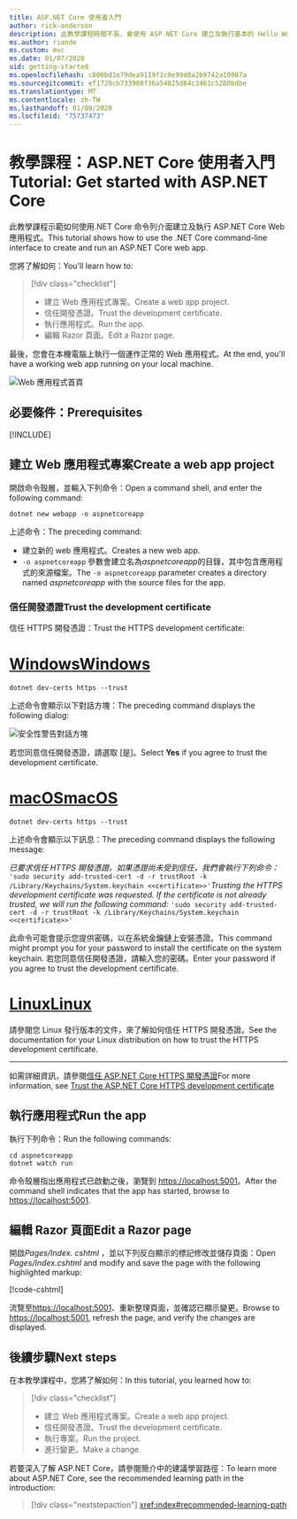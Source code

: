 ```yaml
---
title: ASP.NET Core 使用者入門
author: rick-anderson
description: 此教學課程時間不長，會使用 ASP.NET Core 建立及執行基本的 Hello World 應用程式。
ms.author: riande
ms.custom: mvc
ms.date: 01/07/2020
uid: getting-started
ms.openlocfilehash: c806bd1e79dea9119f1c9e99d0a2b9742a10987a
ms.sourcegitcommit: ef1720cb733908f36a54825d84c3461c5280bdbe
ms.translationtype: MT
ms.contentlocale: zh-TW
ms.lasthandoff: 01/08/2020
ms.locfileid: "75737473"
---
```

# <a name="tutorial-get-started-with-aspnet-core"></a><span data-ttu-id="66b72-103">教學課程：ASP.NET Core 使用者入門</span><span class="sxs-lookup"><span data-stu-id="66b72-103">Tutorial: Get started with ASP.NET Core</span></span>

<span data-ttu-id="66b72-104">此教學課程示範如何使用.NET Core 命令列介面建立及執行 ASP.NET Core Web 應用程式。</span><span class="sxs-lookup"><span data-stu-id="66b72-104">This tutorial shows how to use the .NET Core command-line interface to create and run an ASP.NET Core web app.</span></span>

<span data-ttu-id="66b72-105">您將了解如何：</span><span class="sxs-lookup"><span data-stu-id="66b72-105">You'll learn how to:</span></span>

> [!div class="checklist"]
> * <span data-ttu-id="66b72-106">建立 Web 應用程式專案。</span><span class="sxs-lookup"><span data-stu-id="66b72-106">Create a web app project.</span></span>
> * <span data-ttu-id="66b72-107">信任開發憑證。</span><span class="sxs-lookup"><span data-stu-id="66b72-107">Trust the development certificate.</span></span>
> * <span data-ttu-id="66b72-108">執行應用程式。</span><span class="sxs-lookup"><span data-stu-id="66b72-108">Run the app.</span></span>
> * <span data-ttu-id="66b72-109">編輯 Razor 頁面。</span><span class="sxs-lookup"><span data-stu-id="66b72-109">Edit a Razor page.</span></span>

<span data-ttu-id="66b72-110">最後，您會在本機電腦上執行一個運作正常的 Web 應用程式。</span><span class="sxs-lookup"><span data-stu-id="66b72-110">At the end, you'll have a working web app running on your local machine.</span></span>

![Web 應用程式首頁](_static/home-page.png)

## <a name="prerequisites"></a><span data-ttu-id="66b72-112">必要條件：</span><span class="sxs-lookup"><span data-stu-id="66b72-112">Prerequisites</span></span>

[!INCLUDE[](~/includes/3.1-SDK.md)]

## <a name="create-a-web-app-project"></a><span data-ttu-id="66b72-113">建立 Web 應用程式專案</span><span class="sxs-lookup"><span data-stu-id="66b72-113">Create a web app project</span></span>

<span data-ttu-id="66b72-114">開啟命令殼層，並輸入下列命令：</span><span class="sxs-lookup"><span data-stu-id="66b72-114">Open a command shell, and enter the following command:</span></span>

```dotnetcli
dotnet new webapp -o aspnetcoreapp
```

<span data-ttu-id="66b72-115">上述命令：</span><span class="sxs-lookup"><span data-stu-id="66b72-115">The preceding command:</span></span>

* <span data-ttu-id="66b72-116">建立新的 web 應用程式。</span><span class="sxs-lookup"><span data-stu-id="66b72-116">Creates a new web app.</span></span>  
* <span data-ttu-id="66b72-117">`-o aspnetcoreapp` 參數會建立名為*aspnetcoreapp*的目錄，其中包含應用程式的來源檔案。</span><span class="sxs-lookup"><span data-stu-id="66b72-117">The `-o aspnetcoreapp` parameter creates a directory named *aspnetcoreapp* with the source files for the app.</span></span>

### <a name="trust-the-development-certificate"></a><span data-ttu-id="66b72-118">信任開發憑證</span><span class="sxs-lookup"><span data-stu-id="66b72-118">Trust the development certificate</span></span>

<span data-ttu-id="66b72-119">信任 HTTPS 開發憑證：</span><span class="sxs-lookup"><span data-stu-id="66b72-119">Trust the HTTPS development certificate:</span></span>

# <a name="windowstabwindows"></a>[<span data-ttu-id="66b72-120">Windows</span><span class="sxs-lookup"><span data-stu-id="66b72-120">Windows</span></span>](#tab/windows)

```dotnetcli
dotnet dev-certs https --trust
```

<span data-ttu-id="66b72-121">上述命令會顯示以下對話方塊：</span><span class="sxs-lookup"><span data-stu-id="66b72-121">The preceding command displays the following dialog:</span></span>

![安全性警告對話方塊](~/getting-started/_static/cert.png)

<span data-ttu-id="66b72-123">若您同意信任開發憑證，請選取 [是]。</span><span class="sxs-lookup"><span data-stu-id="66b72-123">Select **Yes** if you agree to trust the development certificate.</span></span>

# <a name="macostabmacos"></a>[<span data-ttu-id="66b72-124">macOS</span><span class="sxs-lookup"><span data-stu-id="66b72-124">macOS</span></span>](#tab/macos)

```dotnetcli
dotnet dev-certs https --trust
```

<span data-ttu-id="66b72-125">上述命令會顯示以下訊息：</span><span class="sxs-lookup"><span data-stu-id="66b72-125">The preceding command displays the following message:</span></span>

<span data-ttu-id="66b72-126">*已要求信任 HTTPS 開發憑證。如果憑證尚未受到信任，我們會執行下列命令：* `'sudo security add-trusted-cert -d -r trustRoot -k /Library/Keychains/System.keychain <<certificate>>'`</span><span class="sxs-lookup"><span data-stu-id="66b72-126">*Trusting the HTTPS development certificate was requested. If the certificate is not already trusted, we will run the following command:* `'sudo security add-trusted-cert -d -r trustRoot -k /Library/Keychains/System.keychain <<certificate>>'`</span></span>

<span data-ttu-id="66b72-127">此命令可能會提示您提供密碼，以在系統金鑰鏈上安裝憑證。</span><span class="sxs-lookup"><span data-stu-id="66b72-127">This command might prompt you for your password to install the certificate on the system keychain.</span></span> <span data-ttu-id="66b72-128">若您同意信任開發憑證，請輸入您的密碼。</span><span class="sxs-lookup"><span data-stu-id="66b72-128">Enter your password if you agree to trust the development certificate.</span></span>

# <a name="linuxtablinux"></a>[<span data-ttu-id="66b72-129">Linux</span><span class="sxs-lookup"><span data-stu-id="66b72-129">Linux</span></span>](#tab/linux)

<span data-ttu-id="66b72-130">請參閱您 Linux 發行版本的文件，來了解如何信任 HTTPS 開發憑證。</span><span class="sxs-lookup"><span data-stu-id="66b72-130">See the documentation for your Linux distribution on how to trust the HTTPS development certificate.</span></span>

---

<span data-ttu-id="66b72-131">如需詳細資訊，請參閱[信任 ASP.NET Core HTTPS 開發憑證](xref:security/enforcing-ssl#trust-the-aspnet-core-https-development-certificate-on-windows-and-macos)</span><span class="sxs-lookup"><span data-stu-id="66b72-131">For more information, see [Trust the ASP.NET Core HTTPS development certificate](xref:security/enforcing-ssl#trust-the-aspnet-core-https-development-certificate-on-windows-and-macos)</span></span>

## <a name="run-the-app"></a><span data-ttu-id="66b72-132">執行應用程式</span><span class="sxs-lookup"><span data-stu-id="66b72-132">Run the app</span></span>

<span data-ttu-id="66b72-133">執行下列命令：</span><span class="sxs-lookup"><span data-stu-id="66b72-133">Run the following commands:</span></span>

```dotnetcli
cd aspnetcoreapp
dotnet watch run
```

<span data-ttu-id="66b72-134">命令殼層指出應用程式已啟動之後，瀏覽到 [https://localhost:5001](https://localhost:5001)。</span><span class="sxs-lookup"><span data-stu-id="66b72-134">After the command shell indicates that the app has started, browse to [https://localhost:5001](https://localhost:5001).</span></span>

## <a name="edit-a-razor-page"></a><span data-ttu-id="66b72-135">編輯 Razor 頁面</span><span class="sxs-lookup"><span data-stu-id="66b72-135">Edit a Razor page</span></span>

<span data-ttu-id="66b72-136">開啟*Pages/Index. cshtml* ，並以下列反白顯示的標記修改並儲存頁面：</span><span class="sxs-lookup"><span data-stu-id="66b72-136">Open *Pages/Index.cshtml* and modify and save the page with the following highlighted markup:</span></span>

[!code-cshtml[](sample/index.cshtml?highlight=9)]

<span data-ttu-id="66b72-137">流覽至[https://localhost:5001](https://localhost:5001)、重新整理頁面，並確認已顯示變更。</span><span class="sxs-lookup"><span data-stu-id="66b72-137">Browse to [https://localhost:5001](https://localhost:5001), refresh the page, and verify the changes are displayed.</span></span>

## <a name="next-steps"></a><span data-ttu-id="66b72-138">後續步驟</span><span class="sxs-lookup"><span data-stu-id="66b72-138">Next steps</span></span>

<span data-ttu-id="66b72-139">在本教學課程中，您將了解如何：</span><span class="sxs-lookup"><span data-stu-id="66b72-139">In this tutorial, you learned how to:</span></span>

> [!div class="checklist"]
> * <span data-ttu-id="66b72-140">建立 Web 應用程式專案。</span><span class="sxs-lookup"><span data-stu-id="66b72-140">Create a web app project.</span></span>
> * <span data-ttu-id="66b72-141">信任開發憑證。</span><span class="sxs-lookup"><span data-stu-id="66b72-141">Trust the development certificate.</span></span>
> * <span data-ttu-id="66b72-142">執行專案。</span><span class="sxs-lookup"><span data-stu-id="66b72-142">Run the project.</span></span>
> * <span data-ttu-id="66b72-143">進行變更。</span><span class="sxs-lookup"><span data-stu-id="66b72-143">Make a change.</span></span>

<span data-ttu-id="66b72-144">若要深入了解 ASP.NET Core，請參閱簡介中的建議學習路徑：</span><span class="sxs-lookup"><span data-stu-id="66b72-144">To learn more about ASP.NET Core, see the recommended learning path in the introduction:</span></span>

> [!div class="nextstepaction"]
> <xref:index#recommended-learning-path>
